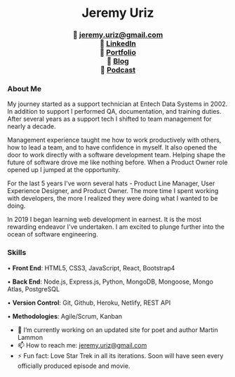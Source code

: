 # <div align="center">Jeremy Uriz </div> #

### <div align="center"> 📧  jeremy.uriz@gmail.com <br/> 🔗  [LinkedIn](https://www.linkedin.com/in/jjuriz/) <br/> 💼  [Portfolio](http://jeremyuriz.com) <br/> :pencil:  [Blog](http://isanythingblog.com)  <br/> :microphone:  [Podcast](http://isanythingpodcast.com)</div>
###


### About Me 
My journey started as a support technician at Entech Data Systems in 2002. In addition to support I performed QA, documentation, and training duties. After several years as a support tech I shifted to team management for nearly a decade.

Management experience taught me how to work productively with others, how to lead a team, and to have confidence in myself. It also opened the door to work directly with a software development team. Helping shape the future of software drove me like nothing before. When a Product Owner role opened up I jumped at the opportunity.

For the last 5 years I've worn several hats - Product Line Manager, User Experience Designer, and Product Owner. The more time I spent working with developers, the more I realized they were doing what I wanted to be doing.

In 2019 I began learning web development in earnest. It is the most rewarding endeavor I've undertaken. I am excited to plunge further into the ocean of software engineering.

### Skills ###
• **Front End**:
HTML5, CSS3, JavaScript, React, Bootstrap4

• **Back End**:
Node.js, Express.js, Python, MongoDB, Mongoose, Mongo Atlas, PostgreSQL

• **Version Control**:
Git, Github, Heroku, Netlify, REST API

• **Methodologies**:
Agile/Scrum, Kanban


- 🔭 I’m currently working on an updated site for poet and author Martin Lammon
- 📫 How to reach me: jeremy.uriz@gmail.com
- ⚡ Fun fact: Love Star Trek in all its iterations. Soon will have seen every officially produced episode and movie. 

